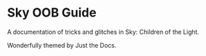 # Sky OOB Guide
A documentation of tricks and glitches in Sky: Children of the Light.

Wonderfully themed by Just the Docs.

